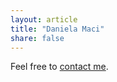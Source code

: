 ```yaml
---
layout: article
title: "Daniela Maci"
share: false
---
```


Feel free to [contact me](mailto:daniela.maci@kuleuven.be).
